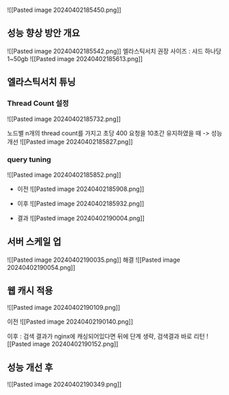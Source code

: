 ![[Pasted image 20240402185450.png]]

## 성능 향상 방안 개요
![[Pasted image 20240402185542.png]]
엘라스틱서치 권장 사이즈 : 샤드 하나당 1~50gb
![[Pasted image 20240402185613.png]]

## 엘라스틱서치 튜닝
### Thread Count 설정
![[Pasted image 20240402185732.png]]

노드별 n개의 thread count를 가지고 초당 400 요청을 10초간 유지하였을 때 -> 성능 개선
![[Pasted image 20240402185827.png]]

### query tuning
![[Pasted image 20240402185852.png]]

+ 이전
![[Pasted image 20240402185908.png]]

+ 이후
![[Pasted image 20240402185932.png]]

+ 결과
![[Pasted image 20240402190004.png]]


## 서버 스케일 업
![[Pasted image 20240402190035.png]]
해결
![[Pasted image 20240402190054.png]]

## 웹 캐시 적용
![[Pasted image 20240402190109.png]]

이전
![[Pasted image 20240402190140.png]]

이후 : 검색 결과가 nginx에 캐싱되어있다면 뒤에 단계 생략, 검색결과 바로 리턴
![[Pasted image 20240402190152.png]]

## 성능 개선 후
![[Pasted image 20240402190349.png]]